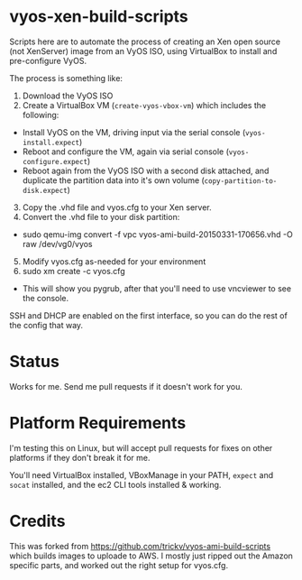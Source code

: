 vyos-xen-build-scripts
======================

Scripts here are to automate the process of creating an Xen open source (not XenServer) image from an VyOS ISO, using VirtualBox to install and pre-configure VyOS.

The process is something like:

1. Download the VyOS ISO
2. Create a VirtualBox VM (`create-vyos-vbox-vm`) which includes the following:
 * Install VyOS on the VM, driving input via the serial console (`vyos-install.expect`)
 * Reboot and configure the VM, again via serial console (`vyos-configure.expect`)
 * Reboot again from the VyOS ISO with a second disk attached, and duplicate the partition data into it's own volume (`copy-partition-to-disk.expect`)
3. Copy the .vhd file and vyos.cfg to your Xen server.
4. Convert the .vhd file to your disk partition:
 * sudo qemu-img convert -f vpc vyos-ami-build-20150331-170656.vhd -O raw /dev/vg0/vyos
5. Modify vyos.cfg as-needed for your environment
6. sudo xm create -c vyos.cfg
 * This will show you pygrub, after that you'll need to use vncviewer to see the console.

SSH and DHCP are enabled on the first interface, so you can do the rest of the config that way.

# Status

Works for me.  Send me pull requests if it doesn't work for you.

# Platform Requirements

I'm testing this on Linux, but will accept pull requests for fixes on other platforms if they don't break it for me.

You'll need VirtualBox installed, VBoxManage in your PATH, `expect` and `socat` installed, and the ec2 CLI tools installed & working.

# Credits

This was forked from https://github.com/trickv/vyos-ami-build-scripts which builds images to uploade to AWS.  I mostly just ripped out the Amazon specific parts, and worked out the right setup for vyos.cfg.
